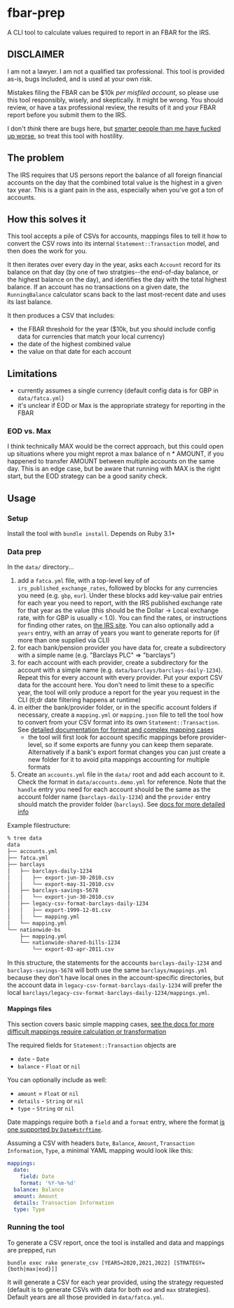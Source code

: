 # fbar-prep

A CLI tool to calculate values required to report in an FBAR for the IRS.

## DISCLAIMER

I am not a lawyer. I am not a qualified tax professional. This tool is provided as-is, bugs included, and is used at
your own risk.

Mistakes filing the FBAR can be $10k *per misfiled account*, so please use this tool responsibly, wisely, and
skeptically. It might be wrong. You should review, or have a tax professional review, the results of it and your FBAR
report before you submit them to the IRS.

I don't *think* there are bugs here, but [smarter people than me have fucked up
worse](https://www.wired.com/2010/11/1110mars-climate-observer-report/), so treat this tool with hostility.

## The problem

The IRS requires that US persons report the balance of all foreign financial accounts on the day that the combined total
value is the highest in a given tax year. This is a giant pain in the ass, especially when you've got a ton of accounts.

## How this solves it

This tool accepts a pile of CSVs for accounts, mappings files to tell it how to convert the CSV rows into its internal
`Statement::Transaction` model, and then does the work for you.

It then iterates over every day in the year, asks each `Account` record for its balance on that day (by one of two
stratgies--the end-of-day balance, or the highest balance on the day), and identifies the day with the total highest
balance. If an account has no transactions on a given date, the `RunningBalance` calculator scans back to the last
most-recent date and uses its last balance.

It then produces a CSV that includes:

- the FBAR threshold for the year ($10k, but you should include config data for currencies that match your local
  currency)
- the date of the highest combined value
- the value on that date for each account

## Limitations

- currently assumes a single currency (default config data is for GBP in `data/fatca.yml`)
- it's unclear if EOD or Max is the appropriate strategy for reporting in the FBAR

### EOD vs. Max

I think technically MAX would be the correct approach, but this could open up situations where you might reprot a max
balance of n * AMOUNT, if you happened to transfer AMOUNT between multiple accounts on the same day. This is an edge
case, but be aware that running with MAX is the right start, but the EOD strategy can be a good sanity check.


## Usage

### Setup

Install the tool with `bundle install`. Depends on Ruby 3.1+

### Data prep

In the `data/` directory...

1. add a `fatca.yml` file, with a top-level key of of `irs_published_exchange_rates`, followed by blocks for any
   currencies you need (e.g. `gbp`, `eur`). Under these blocks add key-value pair entries for each year you need to
   report, with the IRS published exchange rate for that year as the value (this should be the Dollar -> Local exchange
   rate, with for GBP is usually < 1.0). You can find the rates, or instructions for finding other rates, on [the IRS
   site](https://www.irs.gov/individuals/international-taxpayers/yearly-average-currency-exchange-rates). You can also
   optionally add a `years` entry, with an array of years you want to generate reports for (if more than one supplied
   via CLI)
2. for each bank/pension provider you have data for, create a subdirectory with a simple name (e.g. "Barclays PLC" =>
   "barclays")
3. for each account with each provider, create a subdirectory for the account with a simple name (e.g.
   `data/barclays/barclays-daily-1234`). Repeat this for every account with every provider. Put your export CSV data
   for the account here. You don't need to limit these to a specific year, the tool will
   only produce a report for the year you request in the CLI (tl;dr date filtering happens at runtime)
4. in either the bank/provider folder, or in the specific account folders if necessary, create a `mapping.yml` or
   `mapping.json` file to tell the tool how to convert from your CSV format into its own `Statement::Transaction`. See
   [detailed documentation for format and complex mapping cases](./docs/mapping_files.md)
    - the tool will first look for account specific mappings before provider-level, so if some exports are funny you can
      keep them separate. Alternatively if a bank's export format changes you can just create a new folder for it to
      avoid pita mappings accounting for multiple formats
5. Create an `accounts.yml` file in the `data/` root and add each account to it. Check the format in
   `data/accounts.demo.yml` for reference. Note that the `handle` entry you need for each account should be the same as
   the account folder name (`barclays-daily-1234`) and the `provider` entry should match the provider folder
   (`barclays`). See [docs for more detailed info](./docs/account_yml_files.md)

Example filestructure:

```bash
% tree data
data
├── accounts.yml
├── fatca.yml
├── barclays
│   ├── barclays-daily-1234
│   │   ├── export-jun-30-2010.csv
│   │   └── export-may-31-2010.csv
│   ├── barclays-savings-5678
│   │   └── export-jun-30-2010.csv
│   ├── legacy-csv-format-barclays-daily-1234
│   │   ├── export-1999-12-01.csv
│   │   └── mapping.yml
│   └── mapping.yml
└── nationwide-bs
    ├── mapping.yml
    └── nationwide-shared-bills-1234
        └── export-03-apr-2011.csv
```

In this structure, the statements for the accounts `barclays-daily-1234` and `barclays-savings-5678` will both use the
same `barclays/mappings.yml` because they don't have local ones in the account-specific directories, but the account
data in `legacy-csv-format-barclays-daily-1234` will prefer the local `barclays/legacy-csv-format-barclays-daily-1234/mappings.yml`.

#### Mappings files

This section covers basic simple mapping cases, [see the docs for more difficult mappings require calculation or
transformation](./docs/mapping_files.md)

The required fields for `Statement::Transaction` objects are

- `date` - `Date`
- `balance` - `Float` or `nil`

You can optionally include as well:

- `amount` = `Float` or `nil`
- `details` - `String` or `nil`
- `type` - `String` or `nil`

Date mappings require both a `field` and a `format` entry, where the format [is one supported by
`Date#strftime`](https://ruby-doc.org/stdlib-2.4.1/libdoc/date/rdoc/Date.html#method-i-strftime).

Assuming a CSV with headers `Date`, `Balance`, `Amount`, `Transaction Information`, `Type`, a minimal YAML
mapping would look like this:

```yaml
mappings:
  date:
    field: Date
    format: '%Y-%m-%d'
  balance: Balance
  amount: Amount
  details: Transaction Information
  type: Type
```

### Running the tool

To generate a CSV report, once the tool is installed and data and mappings are prepped, run

`bundle exec rake generate_csv [YEARS=2020,2021,2022] [STRATEGY={both|max|eod}]]`

It will generate a CSV for each year provided, using the strategy requested (default is to generate CSVs with data for
both `eod` and `max` strategies). Default years are all those provided in `data/fatca.yml`.
